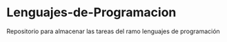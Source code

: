 # Lenguajes-de-Programacion
Repositorio para almacenar las tareas del ramo lenguajes de programación
